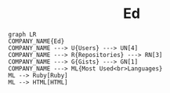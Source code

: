 <h1 align="center">Ed</h1>

```mermaid
graph LR
COMPANY_NAME{Ed}
COMPANY_NAME ---> U{Users} ---> UN[4]
COMPANY_NAME ---> R{Repositories} ---> RN[3]
COMPANY_NAME ---> G{Gists} ---> GN[1]
COMPANY_NAME ---> ML{Most Used<br>Languages}
ML --> Ruby[Ruby]
ML --> HTML[HTML]
```
